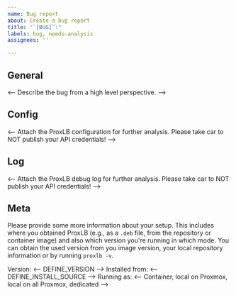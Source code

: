 ```yaml
---
name: Bug report
about: Create a bug report
title: "`[BUG]`:"
labels: bug, needs-analysis
assignees: ''

---
```


## General
<-- Describe the bug from a high level perspective. -->

## Config
<-- Attach the ProxLB configuration for further analysis. Please take car to NOT publish your API credentials! -->

## Log
<-- Attach the ProxLB debug log for further analysis. Please take car to NOT publish your API credentials! -->

## Meta
Please provide some more information about your setup. This includes where you obtained ProxLB (e.g., as a `.deb` file, from the repository or container image) and also which version you're running in which mode. You can obtain the used version from you image version, your local repository information or by running `proxlb -v`.

Version: <-- DEFINE_VERSION -->
Installed from: <-- DEFINE_INSTALL_SOURCE -->
Running as: <-- Container, local on Proxmox, local on all Proxmox, dedicated -->
